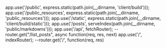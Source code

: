 app.use('/public', express.static(path.join(__dirname, 'client/build')));
app.use('/public_resources', express.static(path.join(__dirname, 'public_resources')));
app.use('/static', express.static(path.join(__dirname, 'client/build/static')));
app.use('/posts', serveIndex(path.join(__dirname, 'public/markdowns')));
app.use('/api', fetchRouter);
--router.get("/list_posts", async function(req, res, next)
app.use('/', indexRouter);
--router.get('/', function(req, res)